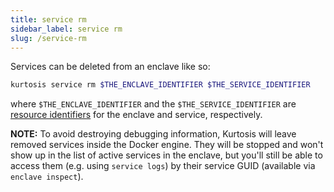 ```yaml
---
title: service rm
sidebar_label: service rm
slug: /service-rm
---
```


Services can be deleted from an enclave like so:

```bash
kurtosis service rm $THE_ENCLAVE_IDENTIFIER $THE_SERVICE_IDENTIFIER
```

where `$THE_ENCLAVE_IDENTIFIER` and the `$THE_SERVICE_IDENTIFIER` are [resource identifiers](../concepts-reference/resource-identifier.md) for the enclave and service, respectively. 

**NOTE:** To avoid destroying debugging information, Kurtosis will leave removed services inside the Docker engine. They will be stopped and won't show up in the list of active services in the enclave, but you'll still be able to access them (e.g. using `service logs`) by their service GUID (available via `enclave inspect`).